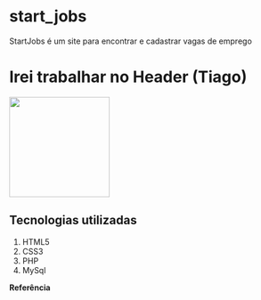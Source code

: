 # start_jobs
StartJobs é um site para encontrar e cadastrar vagas de emprego
# Irei trabalhar no Header (Tiago)


<img height="180em" src="https://github-readme-stats.vercel.app/api?username=alfabar&show_icons=true&hide_border=true&&count_private=true&include_all_commits=true" />

## Tecnologias utilizadas
1. HTML5
2. CSS3
3. PHP
4. MySql

**Referência**
